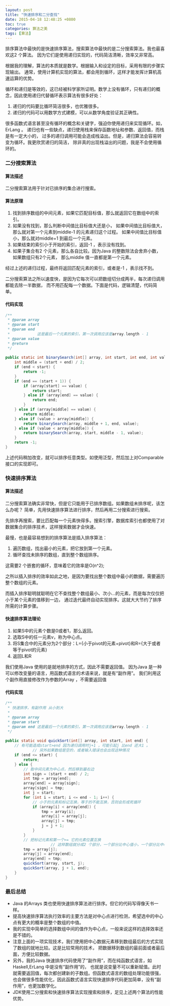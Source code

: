 ```yaml
---
layout: post
title: "快速排序和二分查找"
date: 2015-04-18 12:48:25 +0800
toc: true
categories: 算法之美
tags: [算法]
---
```


排序算法中最快的是快速排序算法，搜索算法中最快的是二分搜索算法。我也最喜欢这2 个算法。
因为它们是使用递归实现的，代码简洁清晰，效率又非常高。

根据我的理解，算法的本质就是数学。根据输入和设定的目标，采用有限的步骤实现输出。
通常，使用计算机实现的算法，都会用到循环，这样才能发挥计算机高速运算的优势。

循环和递归是等效的，这已经被科学家所证明。数学上没有循环，只有递归的概念，因此使用递归代替循环表示算法有很多好处：

1. 递归的代码要比循环简洁很多，也优雅很多。
2. 递归的代码可以用数学方式建模，可以从数学角度验证其正确性。

很多函数式语言甚至没有循环的概念和关键字，强迫你使用递归来实现循环。如，ErLang 。
递归也有一些缺点，递归使用栈来保存函数地址和参数、返回值，而栈是有一定大小的，
过多的递归调用可能会造成栈溢出。但是，递归算法会容易转变为循环。我更欣赏递归的简洁，
除非真的出现栈溢出的问题，我是不会使用循环的。<!--more-->

### 二分搜索算法

#### 算法描述

二分搜索算法用于针对已排序的集合进行搜索。

#### 算法原理

1. 找到排序数组的中间元素，如果它匹配目标值，那么就返回它在数组中的索引。
1. 如果没有找到，那么判断中间值比目标值大还是小，
   如果中间值比目标值大，那么就对第一个元素到middle-1 的元素递归这个过程。
   如果中间值比目标值小，那么就对middle+1 到最后一个元素。
1. 如果结束的索引小于开始的索引，返回-1 ，表示没有找到。
1. 如果子集合有2 个元素，那么各自比较。因为Java 的整数除法会舍弃小数，如果数组只有2个元素，
那么middle 值一直都是第一个元素。

经过上述的递归过程，最终将返回匹配元素的索引，或者是-1 ，表示找不到。

二分搜索算法之所以速度快，是因为它每次可以把数组切分成两半，每次递归调用都能去除一半数据，
而不用匹配每一个数据。下面是代码，逻辑清楚，代码简单。

#### 代码实现

``` java
/**
 * @param array
 * @param start
 * @param end
 *            这是最后一个元素的索引，第一次调用应该是array.length - 1
 * @param value
 * @return
 */
 
public static int binarySearch(int[] array, int start, int end, int value) {
    int middle = (start + end) / 2;
    if (end < start) {
        return -1;
    }
    if (end == (start + 1)) {
        if (array[start] == value) {
            return start;
        } else if (array[end] == value) {
            return end;
        }
    } else if (array[middle] == value) {
        return middle;
    } else if (value > array[middle]) {
        return binarySearch(array, middle + 1, end, value);
    } else if (value < array[middle]) {
        return binarySearch(array, start, middle - 1, value);
    }
    return -1;
}
```
上述代码稍加改变，就可以排序任意类型。如使用泛型，然后加上对Comparable 接口的实现即可。

### 快速排序算法

#### 算法描述

二分搜索算法确实非常快，但是它只能用于已排序数组。如果数组未排序呢，该怎么办呢？
简单，先用快速排序算法进行排序，然后再用二分搜索进行搜索。

先排序再搜索，要比匹配每一个元素快得多。搜索引擎，数据库索引也都使用了对数据集合的排序技术，这样搜索数据才会快速。

最慢，也是最容易想到的排序算法是插入排序算法：

1. 遍历数组，找出最小的元素，把它放到第一个元素。
1. 循环查找未排序的数组，直到整个数组排序。

这需要2 个嵌套的循环，意味着它的效率是O(n^2);

之所以插入排序的效率如此之地，是因为要找出整个数组中最小的数据，需要遍历整个数组的元素。

而插入排序聪明就聪明在它不查找整个数组最小、次小…的元素，而是每次仅仅把小于某个元素的值移到一边，
通过迭代最终自动实现排序。这就大大节约了排序所需的计算步骤。

#### 快速排序算法理论

1. 如果S中的元素个数是0或者1，那么返回。
1. 选取S中的任一元素v，称为中心点。
1. 将S集合中的元素分为2个部分：L={小于pivot的元素+pivot}和R={大于或者等于pivot的元素}
1. 返回L和R

我们使用Java 使用的是就地排序的方式，因此不需要返回值。
因为Java 是一种可以修改变量的语言，用函数式语言的术语来说，就是有“副作用”。
我们利用这个副作用直接修改作为参数的Array ，不需要返回值

#### 代码实现

``` java
/**
 * 快速排序，有副作用 从小到大
 *
 * @param array
 * @param start
 * @param end 这是最后一个元素的索引，第一次调用应该是array.length - 1
 */
 
public static void quickSort(int[] array, int start, int end) {
    // 有可能造成start>end 因为递归调用时j+1 ，可能引起j 比end 还大1 。 
            // 另外如果数组是空的，或者输入错误也会出现这种情况
    if (end <= start) {
        return;
    } else {
        // 取中间元素为中心点，然后移到最右边
        int sign = (start + end) / 2;
        int tmp = array[end];
        array[end] = array[sign];
        array[sign] = tmp;
        int j = start;
        for (int i = start; i <= end - 1; i++) {
            // 小于的元素和标记互换，等于的不能互换，否则会形成死循环
            if (array[i] < array[end]) {
                tmp = array[i];
                array[i] = array[j];
                array[j] = tmp;
                j = j + 1;
            }
        }
        // 把标记元素和第一个>= 它的元素位置互换
                    // 这样数组就分成2 个部分，一个部分比中心值小，一个部分比中心值大。
        tmp = array[j];
        array[j] = array[end];
        array[end] = tmp;
        quickSort(array, start, j);
        quickSort(array, j + 1, end);
    }
}
```

### 最后总结

* Java 的Arrays 类也使用快速排序算法进行排序。但它的代码写得像天书一样。
* 提高快速排序算法执行效率的主要方法是对中心点进行检测，希望选中的中心点有更大的概率是整个数组的中值。
* 我的实现中简单的选择数组中间的值作为中心点，一般来说这样的选择效率还是不错的。
* 注意上面的一项实现技术，我们使用把中心数据元素移到数组最后的方式实现了数组的就地比较。这是比较常用的技术，
把数据移到数组的最前面或者最后面，方便比较数据。
* 另外，我的Java 快速排序代码使用了“副作用”，而在纯函数式语言，如Haskell,ErLang 中是没有“副作用”的，
也就是说变量不可以重新赋值。此时就需要返回值，每次都创建新的子数组。但函数式语言的数组处理功能很强，
也会做很多性能优化，因此函数式语言实现快速排序代码更加简单，没有“副作用”，也更加数学化。
* JDK使用二分搜索和快速排序算法实现搜索和排序，足见上述两个算法的性能优势。
